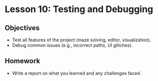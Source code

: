 # Lesson 10: Testing and Debugging

## Objectives
- Test all features of the project (maze solving, editor, visualization).
- Debug common issues (e.g., incorrect paths, UI glitches).

## Homework
- Write a report on what you learned and any challenges faced.